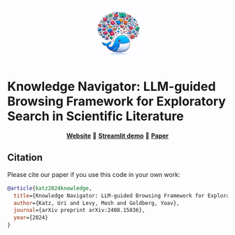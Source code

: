<p align="center">
  <img src="Navigator/assets/whale3.png" style="width: 25%; height: auto;">
</p>

# Knowledge Navigator: LLM-guided Browsing Framework for Exploratory Search in Scientific Literature
<p align="center">
<a href="https://knowledge-navigators.github.io/"><b>Website</b></a> 🐋 <a href="https://knowledge-navigator.streamlit.app/"><b>Streamlit demo</b></a> 🐋️ <a href="https://www.arxiv.org/abs/2408.15836"><b>Paper</b></a> 
</p>


## Citation
Please cite our paper if you use this code in your own work:
```bibtex
@article{katz2024knowledge,
  title={Knowledge Navigator: LLM-guided Browsing Framework for Exploratory Search in Scientific Literature},
  author={Katz, Uri and Levy, Mosh and Goldberg, Yoav},
  journal={arXiv preprint arXiv:2408.15836},
  year={2024}
}
```
